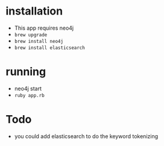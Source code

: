 # installation 
- This app requires neo4j
- `brew upgrade`
- `brew install neo4j`
- `brew install elasticsearch`

# running
- neo4j start
- `ruby app.rb`

# Todo
- you could add elasticsearch to do the keyword tokenizing